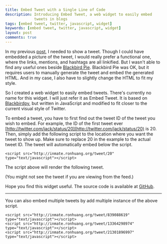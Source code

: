 ```yaml
---
title: Embed Tweet with a Single Line of Code
description: Introducing Embed Tweet, a web widget to easily embed
             tweets in blogs
tags: [embed tweet, twitter, javascript, widget]
keywords: [embed tweet, twitter, javascript, widget]
layout: post
comments: true
---
```


In my previous [post](/2011/04/02/after-april-fools-day/), I needed to
show a tweet. Though I could have embedded a picture of the tweet, I
would really prefer a functional one, where the links, mentions, and
hashtags are all linkified. But I wasn't able to find any useful ones
beside [Blackbird
Pie](http://media.twitter.com/blackbird-pie/). Blackbird Pie was OK,
but it requires users to manually generate the tweet and embed the
generated HTML. And in my case, I also have to slightly change the
HTML to fit my style.

So I created a web widget to easily embed tweets. There's currently no
name for this widget. I will just refer it as Embed Tweet. It is based
on [Blackbirdpy](https://github.com/jmillerinc/blackbirdpy), but
written in JavaScript and modified to fit closer to the current visual
style of Twitter.

To embed a tweet, you have to first find out the tweet ID of the tweet
you wish to embed. For example, the ID of the first tweet ever
[http://twitter.com/jack/status/20](http://twitter.com/jack/status/20)
is 20. Then, simply add the following script to the location where you
want the tweet to show up. Make sure to replace 20 in the example to
the actual tweet ID. The tweet will automatically embed below the
script.

    <script src="http://inmate.ronhuang.org/tweet/20" type="text/javascript"></script>

The script above will render the following tweet.

<div style="width:85%">
<script src="http://inmate.ronhuang.org/tweet/20" type="text/javascript"></script>
</div>

(You might not see the tweet if you are viewing from the feed.)

Hope you find this widget useful. The source code is available at
[GitHub](https://github.com/ronhuang/inmate).

----

You can also embed multiple tweets by add multiple instance of the
above script.

    <script src="http://inmate.ronhuang.org/tweet/839088619" type="text/javascript"></script>
    <script src="http://inmate.ronhuang.org/tweet/13364298974" type="text/javascript"></script>
    <script src="http://inmate.ronhuang.org/tweet/21301896997" type="text/javascript"></script>

<div style="width:85%">
<script src="http://inmate.ronhuang.org/tweet/839088619" type="text/javascript"></script>
<br/>
<script src="http://inmate.ronhuang.org/tweet/13364298974" type="text/javascript"></script>
<br/>
<script src="http://inmate.ronhuang.org/tweet/21301896997" type="text/javascript"></script>
</div>
<br/>
<br/>
